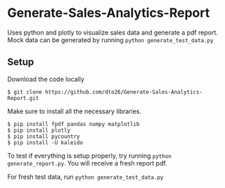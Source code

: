 # Generate-Sales-Analytics-Report

Uses python and plotly to visualize sales data and generate a pdf report. Mock data can be generated by running `python generate_test_data.py`

## Setup

Download the code locally

```
$ git clone https://github.com/dto26/Generate-Sales-Analytics-Report.git
```

Make sure to install all the necessary libraries.

```
$ pip install fpdf pandas numpy matplotlib
$ pip install plotly
$ pip install pycountry
$ pip install -U kaleido
```

To test if everything is setup properly, try running `python generate_report.py`. You will receive a fresh report pdf.

For fresh test data, run `python generate_test_data.py`
